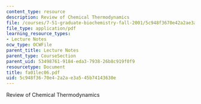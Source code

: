 ```yaml
---
content_type: resource
description: Review of Chemical Thermodynamics
file: /courses/7-51-graduate-biochemistry-fall-2001/5c948f3670e42a2ae3a545b74143630e_fa01lec06.pdf
file_type: application/pdf
learning_resource_types:
- Lecture Notes
ocw_type: OCWFile
parent_title: Lecture Notes
parent_type: CourseSection
parent_uid: 53498761-9184-eda3-7938-26b8c919f0f9
resourcetype: Document
title: fa01lec06.pdf
uid: 5c948f36-70e4-2a2a-e3a5-45b74143630e
---
```

Review of Chemical Thermodynamics

